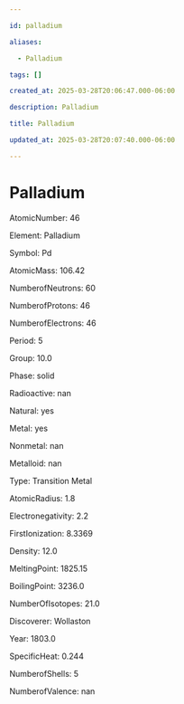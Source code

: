 ```yaml
---

id: palladium

aliases:

  - Palladium

tags: []

created_at: 2025-03-28T20:06:47.000-06:00

description: Palladium

title: Palladium

updated_at: 2025-03-28T20:07:40.000-06:00

---
```




# Palladium

AtomicNumber: 46

Element: Palladium

Symbol: Pd

AtomicMass: 106.42

NumberofNeutrons: 60

NumberofProtons: 46

NumberofElectrons: 46

Period: 5

Group: 10.0

Phase: solid

Radioactive: nan

Natural: yes

Metal: yes

Nonmetal: nan

Metalloid: nan

Type: Transition Metal

AtomicRadius: 1.8

Electronegativity: 2.2

FirstIonization: 8.3369

Density: 12.0

MeltingPoint: 1825.15

BoilingPoint: 3236.0

NumberOfIsotopes: 21.0

Discoverer: Wollaston

Year: 1803.0

SpecificHeat: 0.244

NumberofShells: 5

NumberofValence: nan

